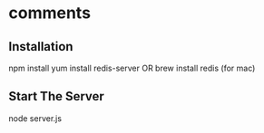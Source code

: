 # comments

## Installation

npm install
yum install redis-server OR brew install redis (for mac)

## Start The Server

node server.js
